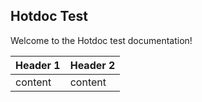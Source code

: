 ## Hotdoc Test

Welcome to the Hotdoc test documentation!

| Header 1 | Header 2 |
| -------- | -------- |
| content  | content  |
